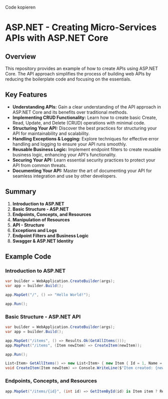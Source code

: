Code kopieren
# ASP.NET - Creating Micro-Services APIs with ASP.NET Core

## Overview
This repository provides an example of how to create APIs using ASP.NET Core. The API approach simplifies the process of building web APIs by reducing the boilerplate code and focusing on the essentials.

## Key Features
- **Understanding APIs:** Gain a clear understanding of the API approach in ASP.NET Core and its benefits over traditional methods.
- **Implementing CRUD Functionality:** Learn how to create basic Create, Read, Update, and Delete (CRUD) operations with minimal code.
- **Structuring Your API:** Discover the best practices for structuring your API for maintainability and scalability.
- **Handling Exceptions & Logging:** Explore techniques for effective error handling and logging to ensure your API runs smoothly.
- **Reusable Business Logic:** Implement endpoint filters to create reusable business logic, enhancing your API's functionality.
- **Securing Your API:** Learn essential security practices to protect your API from common threats.
- **Documenting Your API:** Master the art of documenting your API for seamless integration and use by other developers.

## Summary
1. **Introduction to ASP.NET**
2. **Basic Structure - ASP.NET**
3. **Endpoints, Concepts, and Resources**
4. **Manipulation of Resources**
5. **API - Structure**
6. **Exceptions and Logs**
7. **Endpoint Filters and Business Logic**
8. **Swagger & ASP.NET Identity**

## Example Code

### Introduction to ASP.NET
```csharp
var builder = WebApplication.CreateBuilder(args);
var app = builder.Build();

app.MapGet("/", () => "Hello World!");

app.Run();
````
### Basic Structure - ASP.NET API

```csharp
var builder = WebApplication.CreateBuilder(args);
var app = builder.Build();

app.MapGet("/items", () => Results.Ok(GetAllItems()));
app.MapPost("/items", (Item newItem) => CreateItem(newItem));

app.Run();

List<Item> GetAllItems() => new List<Item> { new Item { Id = 1, Name = "Item1" } };
void CreateItem(Item newItem) => Console.WriteLine($"Item created: {newItem.Name}");
````

### Endpoints, Concepts, and Resources
```csharp
app.MapGet("/items/{id}", (int id) => GetItemById(id) is Item item ? Results
````